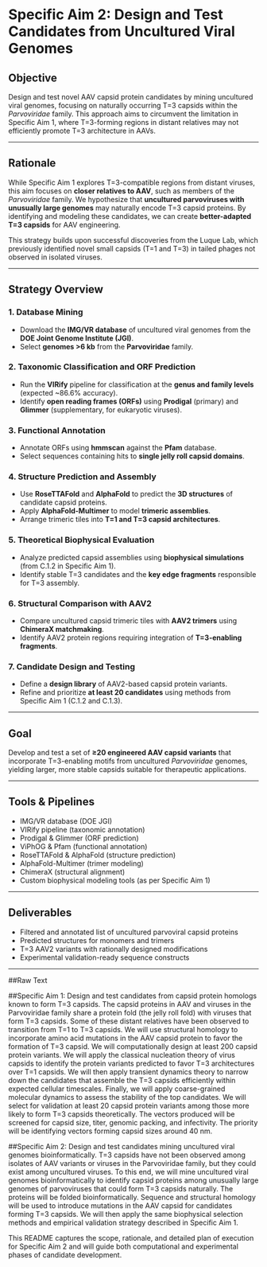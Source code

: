 # Specific Aim 2: Design and Test Candidates from Uncultured Viral Genomes

## Objective
Design and test novel AAV capsid protein candidates by mining uncultured viral genomes, focusing on naturally occurring T=3 capsids within the *Parvoviridae* family. This approach aims to circumvent the limitation in Specific Aim 1, where T=3-forming regions in distant relatives may not efficiently promote T=3 architecture in AAVs.

---

## Rationale
While Specific Aim 1 explores T=3-compatible regions from distant viruses, this aim focuses on **closer relatives to AAV**, such as members of the *Parvoviridae* family. We hypothesize that **uncultured parvoviruses with unusually large genomes** may naturally encode T=3 capsid proteins. By identifying and modeling these candidates, we can create **better-adapted T=3 capsids** for AAV engineering.

This strategy builds upon successful discoveries from the Luque Lab, which previously identified novel small capsids (T=1 and T=3) in tailed phages not observed in isolated viruses.

---

## Strategy Overview

### 1. **Database Mining**
- Download the **IMG/VR database** of uncultured viral genomes from the **DOE Joint Genome Institute (JGI)**.
- Select **genomes >6 kb** from the **Parvoviridae** family.

### 2. **Taxonomic Classification and ORF Prediction**
- Run the **VIRify** pipeline for classification at the **genus and family levels** (expected ~86.6% accuracy).
- Identify **open reading frames (ORFs)** using **Prodigal** (primary) and **Glimmer** (supplementary, for eukaryotic viruses).

### 3. **Functional Annotation**
- Annotate ORFs using **hmmscan** against the **Pfam** database.
- Select sequences containing hits to **single jelly roll capsid domains**.

### 4. **Structure Prediction and Assembly**
- Use **RoseTTAFold** and **AlphaFold** to predict the **3D structures** of candidate capsid proteins.
- Apply **AlphaFold-Multimer** to model **trimeric assemblies**.
- Arrange trimeric tiles into **T=1 and T=3 capsid architectures**.

### 5. **Theoretical Biophysical Evaluation**
- Analyze predicted capsid assemblies using **biophysical simulations** (from C.1.2 in Specific Aim 1).
- Identify stable T=3 candidates and the **key edge fragments** responsible for T=3 assembly.

### 6. **Structural Comparison with AAV2**
- Compare uncultured capsid trimeric tiles with **AAV2 trimers** using **ChimeraX matchmaking**.
- Identify AAV2 protein regions requiring integration of **T=3-enabling fragments**.

### 7. **Candidate Design and Testing**
- Define a **design library** of AAV2-based capsid protein variants.
- Refine and prioritize **at least 20 candidates** using methods from Specific Aim 1 (C.1.2 and C.1.3).

---

## Goal
Develop and test a set of **≥20 engineered AAV capsid variants** that incorporate T=3-enabling motifs from uncultured *Parvoviridae* genomes, yielding larger, more stable capsids suitable for therapeutic applications.

---

## Tools & Pipelines
- IMG/VR database (DOE JGI)
- VIRify pipeline (taxonomic annotation)
- Prodigal & Glimmer (ORF prediction)
- ViPhOG & Pfam (functional annotation)
- RoseTTAFold & AlphaFold (structure prediction)
- AlphaFold-Multimer (trimer modeling)
- ChimeraX (structural alignment)
- Custom biophysical modeling tools (as per Specific Aim 1)

---

## Deliverables
- Filtered and annotated list of uncultured parvoviral capsid proteins
- Predicted structures for monomers and trimers
- T=3 AAV2 variants with rationally designed modifications
- Experimental validation-ready sequence constructs

---


##Raw Text

##Specific Aim 1: 
Design and test candidates from capsid protein homologs known to form T=3
capsids. The capsid proteins in AAV and viruses in the Parvoviridae family share a protein fold (the jelly roll
fold) with viruses that form T=3 capsids. Some of these distant relatives have been observed to transition
from T=1 to T=3 capsids. We will use structural homology to incorporate amino acid mutations in the AAV
capsid protein to favor the formation of T=3 capsid. We will computationally design at least 200 capsid protein
variants. We will apply the classical nucleation theory of virus capsids to identify the protein variants predicted
to favor T=3 architectures over T=1 capsids. We will then apply transient dynamics theory to narrow down the
candidates that assemble the T=3 capsids efficiently within expected cellular timescales. Finally, we will apply
coarse-grained molecular dynamics to assess the stability of the top candidates. We will select for validation
at least 20 capsid protein variants among those more likely to form T=3 capsids theoretically. The vectors
produced will be screened for capsid size, titer, genomic packing, and infectivity. The priority will be identifying
vectors forming capsid sizes around 40 nm.


##Specific Aim 2: 
Design and test candidates mining uncultured viral genomes bioinformatically.
T=3 capsids have not been observed among isolates of AAV variants or viruses in the Parvoviridae family,
but they could exist among uncultured viruses. To this end, we will mine uncultured viral genomes
bioinformatically to identify capsid proteins among unusually large genomes of parvoviruses that could form
T=3 capsids naturally. The proteins will be folded bioinformatically. Sequence and structural homology will be
used to introduce mutations in the AAV capsid for candidates forming T=3 capsids. We will then apply the
same biophysical selection methods and empirical validation strategy described in Specific Aim 1.

This README captures the scope, rationale, and detailed plan of execution for Specific Aim 2 and will guide both computational and experimental phases of candidate development.

